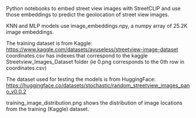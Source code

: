 Python notebooks to embed street view images with StreetCLIP and use those embeddings to predict the geolocation of street view images. 

KNN and MLP models use image_embeddings.npy, a numpy array of 25.2K image embeddings. 

The training dataset is from Kaggle: https://www.kaggle.com/datasets/ayuseless/streetview-image-dataset
coordinates.csv has indexes that correspond to the kaggle Streetview_Images_Dataset folder (ie 0.png corresponds to the 0th row in coordinates.csv)

The dataset used for testing the models is from HuggingFace: https://huggingface.co/datasets/stochastic/random_streetview_images_pano_v0.0.2

training_image_distribution.png shows the distribution of image locations from the training (Kaggle) dataset.


